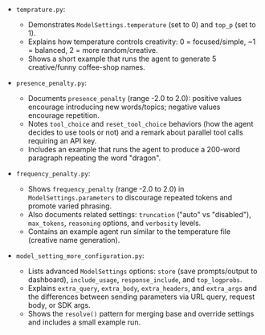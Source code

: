 - `temprature.py`:

  - Demonstrates `ModelSettings.temperature` (set to 0) and `top_p` (set to 1).
  - Explains how temperature controls creativity: 0 = focused/simple, ~1 = balanced, 2 = more random/creative.
  - Shows a short example that runs the agent to generate 5 creative/funny coffee-shop names.

- `presence_penalty.py`:

  - Documents `presence_penalty` (range -2.0 to 2.0): positive values encourage introducing new words/topics; negative values encourage repetition.
  - Notes `tool_choice` and `reset_tool_choice` behaviors (how the agent decides to use tools or not) and a remark about parallel tool calls requiring an API key.
  - Includes an example that runs the agent to produce a 200-word paragraph repeating the word "dragon".

- `frequency_penalty.py`:

  - Shows `frequency_penalty` (range -2.0 to 2.0) in `ModelSettings.parameters` to discourage repeated tokens and promote varied phrasing.
  - Also documents related settings: `truncation` ("auto" vs "disabled"), `max_tokens`, `reasoning` options, and `verbosity` levels.
  - Contains an example agent run similar to the temperature file (creative name generation).

- `model_setting_more_configuration.py`:
  - Lists advanced `ModelSettings` options: `store` (save prompts/output to dashboard), `include_usage`, `response_include`, and `top_logprobs`.
  - Explains `extra_query`, `extra_body`, `extra_headers`, and `extra_args` and the differences between sending parameters via URL query, request body, or SDK args.
  - Shows the `resolve()` pattern for merging base and override settings and includes a small example run.

<!-- Happy coding :) -->